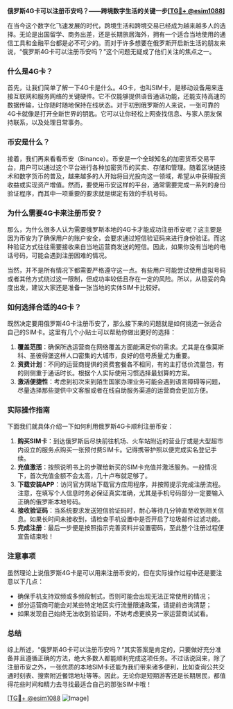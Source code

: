 **俄罗斯4G卡可以注册币安吗？——跨境数字生活的关键一步[[TG💪+ @esim1088](https://t.me/s/esim1088)]**

在当今这个数字化飞速发展的时代，跨境生活和跨境交易已经成为越来越多人的选择。无论是出国留学、商务出差，还是长期旅居海外，拥有一个适合当地使用的通信工具和金融平台都是必不可少的。而对于许多想要在俄罗斯开启新生活的朋友来说，“俄罗斯4G卡可以注册币安吗？”这个问题无疑成了他们关注的焦点之一。

### 什么是4G卡？

首先，让我们简单了解一下4G卡是什么。4G卡，也叫SIM卡，是移动设备用来连接互联网和服务网络的关键硬件。它不仅能够提供语音通话功能，还能支持高速的数据传输，让你随时随地保持在线状态。对于初到俄罗斯的人来说，一张可靠的4G卡就像是打开全新世界的钥匙。它可以让你轻松上网查找信息、与家人朋友保持联系，以及处理日常事务。

### 币安是什么？

接着，我们再来看看币安（Binance）。币安是一个全球知名的加密货币交易平台，用户可以通过这个平台进行各种加密货币的买卖、存储和管理。随着区块链技术和数字货币的普及，越来越多的人开始将目光投向这一领域，希望从中获得投资收益或实现资产增值。然而，要使用币安这样的平台，通常需要完成一系列的身份验证程序，而其中一项重要的要求就是绑定有效的手机号码。

### 为什么需要4G卡来注册币安？

那么，为什么很多人认为需要俄罗斯本地的4G卡才能成功注册币安呢？这主要是因为币安为了确保用户的账户安全，会要求通过短信验证码来进行身份验证。而这种验证方式往往需要接收来自当地运营商发送的短信。因此，如果你没有当地的电话号码，可能会遇到注册困难的情况。

当然，并不是所有情况下都需要严格遵守这一点。有些用户可能尝试使用虚拟号码或者其他方式绕过这一限制，但成功率较低且存在一定的风险。所以，从稳妥的角度出发，建议大家还是准备一张当地的实体SIM卡比较好。

### 如何选择合适的4G卡？

既然决定要用俄罗斯4G卡注册币安了，那么接下来的问题就是如何挑选一张适合自己的SIM卡。这里有几个小贴士可以帮助你做出更好的选择：

1. **覆盖范围**：确保所选运营商在网络覆盖方面能满足你的需求。尤其是在像莫斯科、圣彼得堡这样人口密集的大城市，良好的信号质量尤为重要。
2. **资费计划**：不同的运营商提供的资费套餐各不相同，有的主打低价流量包，有的则侧重于通话时长。根据个人实际使用习惯选择最划算的方案。
3. **激活便捷性**：考虑到初次来到陌生国家办理业务可能会遇到语言障碍等问题，尽量选择那些提供中文客服或者在线自助服务渠道的运营商会更加方便。

### 实际操作指南

下面我们就具体介绍一下如何利用俄罗斯4G卡顺利注册币安：

1. **购买SIM卡**：到达俄罗斯后尽快前往机场、火车站附近的营业厅或是大型超市内设立的服务点购买一张预付费SIM卡。记得携带护照以便完成实名登记手续。
2. **充值激活**：按照说明书上的步骤给新买的SIM卡充值并激活服务。一般情况下，首次充值金额不会太高，几十卢布就足够了。
3. **下载安装APP**：访问官方网站下载官方应用程序，并按照提示完成注册流程。注意，在填写个人信息时务必保证真实准确，尤其是手机号码部分一定要输入正确的俄罗斯本地号码。
4. **接收验证码**：当系统要求发送短信验证码时，耐心等待几分钟直至收到相关信息。如果长时间未接收到，请检查手机设置中是否开启了垃圾邮件过滤功能。
5. **完成注册**：最后一步便是按照指示完善资料并设置密码，至此整个注册过程便宣告结束啦！

### 注意事项

虽然理论上说俄罗斯4G卡是可以用来注册币安的，但在实际操作过程中还是要注意以下几点：

- 确保手机支持双频或多频段制式，否则可能会出现无法正常使用的情况；
- 部分运营商可能会对某些特定地区实行流量限速政策，请提前咨询清楚；
- 如果发现自己始终无法收到验证码，不妨考虑更换另一家运营商试试看。

### 总结

综上所述，“俄罗斯4G卡可以注册币安吗？”其实答案是肯定的，只要做好充分准备并且遵循正确的方法，绝大多数人都能顺利完成这项任务。不过话说回来，除了注册币安之外，一张优质的本地SIM卡还能为我们带来诸多便利，比如查询公共交通时刻表、搜索附近餐馆地址等等。因此，无论你是短期游客还是长期居民，都值得花些时间和精力去寻找最适合自己的那张SIM卡哦！

[[TG💪+ @esim1088](https://t.me/s/esim1088) ![Image](https://i.postimg.cc/4NQfJmqS/Snipaste-2025-05-13-00-14-12.png)]